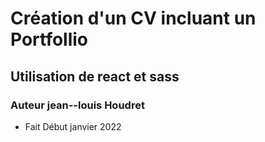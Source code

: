 # Création d'un CV incluant un Portfollio

## Utilisation de react et sass

### Auteur jean--louis Houdret

-  Fait Début janvier 2022
